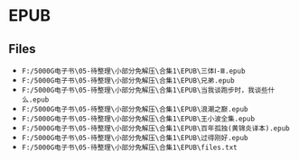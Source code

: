 # EPUB

## Files

- `F:/5000G电子书\05-待整理\小部分免解压\合集1\EPUB\三体Ⅰ-Ⅲ.epub`
- `F:/5000G电子书\05-待整理\小部分免解压\合集1\EPUB\兄弟.epub`
- `F:/5000G电子书\05-待整理\小部分免解压\合集1\EPUB\当我谈跑步时，我谈些什么.epub`
- `F:/5000G电子书\05-待整理\小部分免解压\合集1\EPUB\浪潮之巅.epub`
- `F:/5000G电子书\05-待整理\小部分免解压\合集1\EPUB\王小波全集.epub`
- `F:/5000G电子书\05-待整理\小部分免解压\合集1\EPUB\百年孤独(黄锦炎译本).epub`
- `F:/5000G电子书\05-待整理\小部分免解压\合集1\EPUB\过得刚好.epub`
- `F:/5000G电子书\05-待整理\小部分免解压\合集1\EPUB\files.txt`
